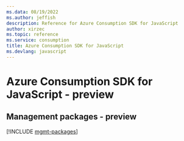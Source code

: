 ```yaml
---
ms.data: 08/19/2022
ms.author: jeffish
description: Reference for Azure Consumption SDK for JavaScript
author: xirzec
ms.topic: reference
ms.service: consumption
title: Azure Consumption SDK for JavaScript
ms.devlang: javascript
---
```

# Azure Consumption SDK for JavaScript - preview

## Management packages - preview
[!INCLUDE [mgmt-packages](consumption-mgmt-index.md)]